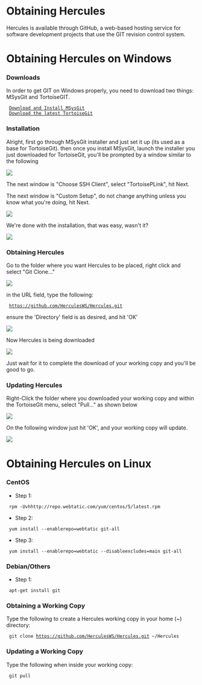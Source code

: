 # Obtaining Hercules

Hercules is available through GitHub, a web-based hosting service for software development projects that use the GIT
revision control system.

# Obtaining Hercules on Windows

### Downloads

In order to get GIT on Windows properly, you need to download two things: MSysGit and TortoiseGIT.

` `[`Download and Install MSysGit`](http://code.google.com/p/msysgit/downloads/list?can=2)  
` `[`Download the latest TortoiseGit`](http://code.google.com/p/tortoisegit/wiki/Download?tm=2)

### Installation

Alright, first go through MSysGit installer and just set it up (its used as a base for TortoiseGit). then once you
install MSysGit, launch the installer you just downloaded for TortoiseGit, you'll be prompted by a window similar to the
following


![](assets/tgit-1.jpeg)

The next window is "Choose SSH Client", select "TortoisePLink", hit Next.

[](assets/tgit-2.jpeg)

The next window is "Custom Setup", do not change anything unless you know what you're doing, hit Next.

![](assets/tgit-3.jpeg)

We're done with the installation, that was easy, wasn't it?

![](assets/tgit-4.jpeg)

### Obtaining Hercules

Go to the folder where you want Hercules to be placed, right click and select "Git Clone..."

![](assets/tgit-5.jpeg)

in the URL field, type the following:

` `[`https://github.com/HerculesWS/Hercules.git`](https://github.com/HerculesWS/Hercules.git)

ensure the 'Directory' field is as desired, and hit 'OK' 

![](assets/tgit-6.jpeg)

Now Hercules is being downloaded

![](assets/tgit-7.jpeg)

Just wait for it to complete the download of your working copy and you'll be good to go.

### Updating Hercules

Right-Click the folder where you downloaded your working copy and within the TortoiseGit menu, select "Pull..." as shown below

![](assets/tgit-8.jpeg)

On the following window just hit 'OK', and your working copy will update.

![](assets/tgit-9.jpeg)

# Obtaining Hercules on Linux

### CentOS

- Step 1:

` rpm -Uvhhttp://repo.webtatic.com/yum/centos/5/latest.rpm`

- Step 2:

` yum install --enablerepo=webtatic git-all`

- Step 3:

` yum install --enablerepo=webtatic --disableexcludes=main git-all`

### Debian/Others

- Step 1:

` apt-get install git`

### Obtaining a Working Copy

Type the following to create a Hercules working copy in your home (~) directory:

` git clone `[`https://github.com/HerculesWS/Hercules.git`](https://github.com/HerculesWS/Hercules.git)` ~/Hercules`

### Updating a Working Copy

Type the following when inside your working copy:

` git pull`
